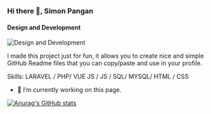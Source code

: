 ### Hi there 👋, Simon Pangan
#### Design and Development
![Design and Development](https://media.licdn.com/dms/image/D5616AQEbPVdd61qDlQ/profile-displaybackgroundimage-shrink_350_1400/0/1691113154322?e=1697068800&v=beta&t=ktEDSm3zdcbU047RwRVa8Gxh0iwHMrQbPjfdyUAioiY)

I made this project just for fun, it allows you to create nice and simple GitHub Readme files that you can copy/paste and use in your profile.

Skills: LARAVEL / PHP/ VUE JS / JS / SQL/ MYSQL/ HTML / CSS

- 🔭 I’m currently working on this page. 

[![Anurag's GitHub stats](https://github-readme-stats.vercel.app/api?username=simonpangan)](https://github.com/anuraghazra/github-readme-stats)


<!--
**simonpangan/simonpangan** is a ✨ _special_ ✨ repository because its `README.md` (this file) appears on your GitHub profile.

Here are some ideas to get you started:

- 🔭 I’m currently working on ...
- 🌱 I’m currently learning ...
- 👯 I’m looking to collaborate on ...
- 🤔 I’m looking for help with ...
- 💬 Ask me about ...
- 📫 How to reach me: ...
- 😄 Pronouns: ...
- ⚡ Fun fact: ...
-->
